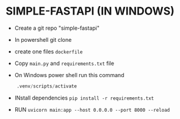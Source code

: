 # SIMPLE-FASTAPI (IN WINDOWS)

* Create a git repo "simple-fastapi"
* In powershell git clone  
* create one files ```dockerfile```
* Copy ```main.py``` and ```requirements.txt``` file

* On Windows power shell run this command

``` python -m venv .venv
    .venv/scripts/activate
```

* INstall dependencies
```pip install -r requirements.txt```

* RUN
  ```uvicorn main:app --host 0.0.0.0 --port 8000 --reload```
